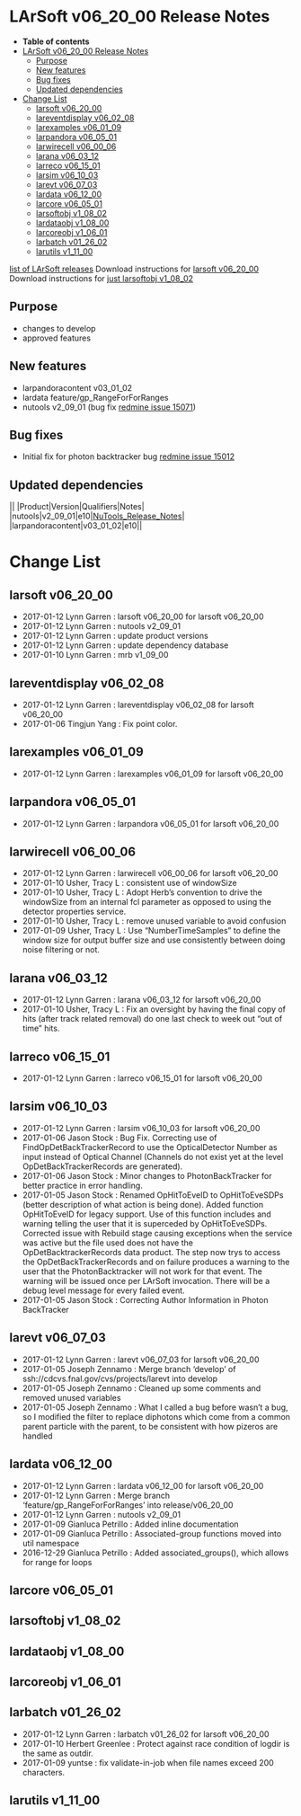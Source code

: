 LArSoft v06_20_00 Release Notes
======================================================================

-   **Table of contents**
-   [LArSoft v06_20_00 Release Notes](#LArSoft-v06_20_00-Release-Notes)
    -   [Purpose](#Purpose)
    -   [New features](#New-features)
    -   [Bug fixes](#Bug-fixes)
    -   [Updated dependencies](#Updated-dependencies)
-   [Change List](#Change-List)
    -   [larsoft v06_20_00](#larsoft-v06_20_00)
    -   [lareventdisplay v06_02_08](#lareventdisplay-v06_02_08)
    -   [larexamples v06_01_09](#larexamples-v06_01_09)
    -   [larpandora v06_05_01](#larpandora-v06_05_01)
    -   [larwirecell v06_00_06](#larwirecell-v06_00_06)
    -   [larana v06_03_12](#larana-v06_03_12)
    -   [larreco v06_15_01](#larreco-v06_15_01)
    -   [larsim v06_10_03](#larsim-v06_10_03)
    -   [larevt v06_07_03](#larevt-v06_07_03)
    -   [lardata v06_12_00](#lardata-v06_12_00)
    -   [larcore v06_05_01](#larcore-v06_05_01)
    -   [larsoftobj v1_08_02](#larsoftobj-v1_08_02)
    -   [lardataobj v1_08_00](#lardataobj-v1_08_00)
    -   [larcoreobj v1_06_01](#larcoreobj-v1_06_01)
    -   [larbatch v01_26_02](#larbatch-v01_26_02)
    -   [larutils v1_11_00](#larutils-v1_11_00)

[list of LArSoft releases](LArSoft_release_list)
Download instructions for [larsoft v06_20_00](http://scisoft.fnal.gov/scisoft/bundles/larsoft/v06_20_00/larsoft-v06_20_00.html)
Download instructions for [just larsoftobj v1_08_02](http://scisoft.fnal.gov/scisoft/bundles/larsoftobj/v1_08_02/larsoftobj-v1_08_02.html)

Purpose
--------------------

-   changes to develop
-   approved features

New features
------------------------------

-   larpandoracontent v03_01_02
-   lardata feature/gp_RangeForForRanges
-   nutools v2_09_01 (bug fix [redmine issue 15071](https://cdcvs.fnal.gov/redmine/issues/15071))

Bug fixes
------------------------

-   Initial fix for photon backtracker bug [redmine issue 15012](https://cdcvs.fnal.gov/redmine/issues/15012)

Updated dependencies
----------------------------------------------

||
|Product|Version|Qualifiers|Notes|
|nutools|v2_09_01|e10|[NuTools_Release_Notes](https://cdcvs.fnal.gov/redmine/projects/nutools/wiki/NuTools_Release_Notes#nutools-v2_09_01)|
|larpandoracontent|v03_01_02|e10||

Change List
============================

larsoft v06_20_00
------------------------------------------

-   2017-01-12 Lynn Garren : larsoft v06_20_00 for larsoft v06_20_00
-   2017-01-12 Lynn Garren : nutools v2_09_01
-   2017-01-12 Lynn Garren : update product versions
-   2017-01-12 Lynn Garren : update dependency database
-   2017-01-10 Lynn Garren : mrb v1_09_00

lareventdisplay v06_02_08
----------------------------------------------------------

-   2017-01-12 Lynn Garren : lareventdisplay v06_02_08 for larsoft v06_20_00
-   2017-01-06 Tingjun Yang : Fix point color.

larexamples v06_01_09
--------------------------------------------------

-   2017-01-12 Lynn Garren : larexamples v06_01_09 for larsoft v06_20_00

larpandora v06_05_01
------------------------------------------------

-   2017-01-12 Lynn Garren : larpandora v06_05_01 for larsoft v06_20_00

larwirecell v06_00_06
--------------------------------------------------

-   2017-01-12 Lynn Garren : larwirecell v06_00_06 for larsoft v06_20_00
-   2017-01-10 Usher, Tracy L : consistent use of windowSize
-   2017-01-10 Usher, Tracy L : Adopt Herb’s convention to drive the windowSize from an internal fcl parameter as opposed to using the detector properties service.
-   2017-01-10 Usher, Tracy L : remove unused variable to avoid confusion
-   2017-01-09 Usher, Tracy L : Use “NumberTimeSamples” to define the window size for output buffer size and use consistently between doing noise filtering or not.

larana v06_03_12
----------------------------------------

-   2017-01-12 Lynn Garren : larana v06_03_12 for larsoft v06_20_00
-   2017-01-10 Usher, Tracy L : Fix an oversight by having the final copy of hits (after track related removal) do one last check to week out “out of time” hits.

larreco v06_15_01
------------------------------------------

-   2017-01-12 Lynn Garren : larreco v06_15_01 for larsoft v06_20_00

larsim v06_10_03
----------------------------------------

-   2017-01-12 Lynn Garren : larsim v06_10_03 for larsoft v06_20_00
-   2017-01-06 Jason Stock : Bug Fix. Correcting use of FindOpDetBackTrackerRecord to use the OpticalDetector Number as input instead of Optical Channel (Channels do not exist yet at the level OpDetBackTrackerRecords are generated).
-   2017-01-06 Jason Stock : Minor changes to PhotonBackTracker for better practice in error handling.
-   2017-01-05 Jason Stock : Renamed OpHitToEveID to OpHitToEveSDPs (better description of what action is being done). Added function OpHitToEveID for legacy support. Use of this function includes and warning telling the user that it is superceded by OpHitToEveSDPs. Corrected issue with Rebuild stage causing exceptions when the service was active but the file used does not have the OpDetBacktrackerRecords data product. The step now trys to access the OpDetBackTrackerRecords and on failure produces a warning to the user that the PhotonBacktracker will not work for that event. The warning will be issued once per LArSoft invocation. There will be a debug level message for every failed event.
-   2017-01-05 Jason Stock : Correcting Author Information in Photon BackTracker

larevt v06_07_03
----------------------------------------

-   2017-01-12 Lynn Garren : larevt v06_07_03 for larsoft v06_20_00
-   2017-01-05 Joseph Zennamo : Merge branch ‘develop’ of ssh://cdcvs.fnal.gov/cvs/projects/larevt into develop
-   2017-01-05 Joseph Zennamo : Cleaned up some comments and removed unused variables
-   2017-01-05 Joseph Zennamo : What I called a bug before wasn’t a bug, so I modified the filter to replace diphotons which come from a common parent particle with the parent, to be consistent with how pizeros are handled

lardata v06_12_00
------------------------------------------

-   2017-01-12 Lynn Garren : lardata v06_12_00 for larsoft v06_20_00
-   2017-01-12 Lynn Garren : Merge branch ‘feature/gp_RangeForForRanges’ into release/v06_20_00
-   2017-01-12 Lynn Garren : nutools v2_09_01
-   2017-01-09 Gianluca Petrillo : Added inline documentation
-   2017-01-09 Gianluca Petrillo : Associated-group functions moved into util namespace
-   2016-12-29 Gianluca Petrillo : Added associated_groups(), which allows for range for loops

larcore v06_05_01
------------------------------------------

larsoftobj v1_08_02
----------------------------------------------

lardataobj v1_08_00
----------------------------------------------

larcoreobj v1_06_01
----------------------------------------------

larbatch v01_26_02
--------------------------------------------

-   2017-01-12 Lynn Garren : larbatch v01_26_02 for larsoft v06_20_00
-   2017-01-10 Herbert Greenlee : Protect against race condition of logdir is the same as outdir.
-   2017-01-09 yuntse : fix validate-in-job when file names exceed 200 characters.

larutils v1_11_00
------------------------------------------
